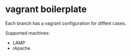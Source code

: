# vagrant boilerplate

Each branch has a vagrant configuration for diffent cases.

Supported machines:

- LAMP
- rApache
